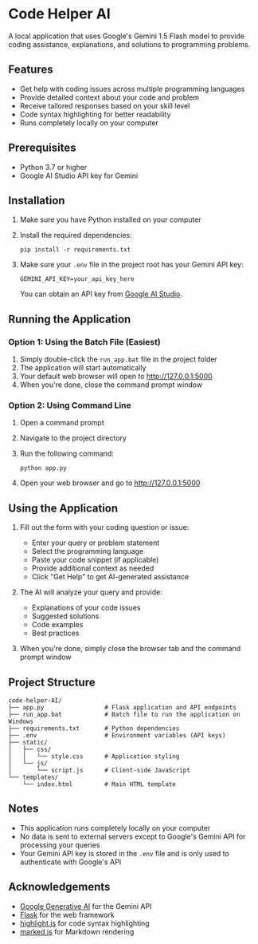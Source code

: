 # Code Helper AI

A local application that uses Google's Gemini 1.5 Flash model to provide coding assistance, explanations, and solutions to programming problems.

## Features

- Get help with coding issues across multiple programming languages
- Provide detailed context about your code and problem
- Receive tailored responses based on your skill level
- Code syntax highlighting for better readability
- Runs completely locally on your computer

## Prerequisites

- Python 3.7 or higher
- Google AI Studio API key for Gemini

## Installation

1. Make sure you have Python installed on your computer

2. Install the required dependencies:

   ```
   pip install -r requirements.txt
   ```

3. Make sure your `.env` file in the project root has your Gemini API key:

   ```
   GEMINI_API_KEY=your_api_key_here
   ```

   You can obtain an API key from [Google AI Studio](https://makersuite.google.com/app/apikey).

## Running the Application

### Option 1: Using the Batch File (Easiest)

1. Simply double-click the `run_app.bat` file in the project folder
2. The application will start automatically
3. Your default web browser will open to http://127.0.0.1:5000
4. When you're done, close the command prompt window

### Option 2: Using Command Line

1. Open a command prompt
2. Navigate to the project directory
3. Run the following command:

   ```
   python app.py
   ```

4. Open your web browser and go to http://127.0.0.1:5000

## Using the Application

1. Fill out the form with your coding question or issue:

   - Enter your query or problem statement
   - Select the programming language
   - Paste your code snippet (if applicable)
   - Provide additional context as needed
   - Click "Get Help" to get AI-generated assistance

2. The AI will analyze your query and provide:

   - Explanations of your code issues
   - Suggested solutions
   - Code examples
   - Best practices

3. When you're done, simply close the browser tab and the command prompt window

## Project Structure

```
code-helper-AI/
├── app.py                 # Flask application and API endpoints
├── run_app.bat            # Batch file to run the application on Windows
├── requirements.txt       # Python dependencies
├── .env                   # Environment variables (API keys)
├── static/
│   ├── css/
│   │   └── style.css      # Application styling
│   └── js/
│       └── script.js      # Client-side JavaScript
└── templates/
    └── index.html         # Main HTML template
```

## Notes

- This application runs completely locally on your computer
- No data is sent to external servers except to Google's Gemini API for processing your queries
- Your Gemini API key is stored in the `.env` file and is only used to authenticate with Google's API

## Acknowledgements

- [Google Generative AI](https://ai.google.dev/) for the Gemini API
- [Flask](https://flask.palletsprojects.com/) for the web framework
- [highlight.js](https://highlightjs.org/) for code syntax highlighting
- [marked.js](https://marked.js.org/) for Markdown rendering
